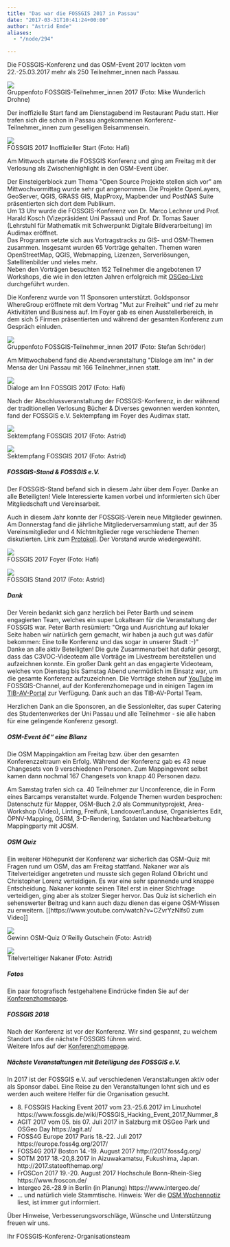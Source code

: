 ```yaml
---
title: "Das war die FOSSGIS 2017 in Passau"
date: "2017-03-31T10:41:24+00:00"
author: "Astrid Emde"
aliases:
  - "/node/294"

---
```


<p>
Die FOSSGIS-Konferenz und das OSM-Event 2017 lockten vom 22.-25.03.2017 mehr als 250 Teilnehmer_innen nach Passau. 
</p>
<p>
<img src="https://www.fossgis.de/w/images/thumb/8/86/FOSSGIS2017_Mike-Wunderlich_Gruppenfoto_DJI_0007.JPG/750px-FOSSGIS2017_Mike-Wunderlich_Gruppenfoto_DJI_0007.JPG">
<br />
Gruppenfoto FOSSGIS-Teilnehmer_innen 2017 (Foto: Mike Wunderlich Drohne)
</p>
<p>
Der inoffizielle Start fand am Dienstagabend im Restaurant Padu statt. Hier trafen sich die schon in Passau angekommenen Konferenz-Teilnehmer_innen zum geselligen Beisammensein.
</p>
<p>
<img src="https://www.fossgis.de/w/images/thumb/8/88/FOSSGIS2017_inoffStart.jpg/450px-FOSSGIS2017_inoffStart.jpg">
<br />
FOSSGIS 2017 Inoffizieller Start (Foto: Hafi)
</p>

<p>
Am Mittwoch startete die FOSSGIS Konferenz und ging am Freitag mit der Verlosung als Zwischenhighlight in den OSM-Event über.
</p>
<p>
Der Einsteigerblock zum Thema "Open Source Projekte stellen sich vor" am Mittwochvormittag wurde sehr gut angenommen. Die Projekte OpenLayers, GeoServer, QGIS, GRASS GIS, MapProxy, Mapbender und PostNAS Suite präsentierten sich dort dem Publikum.<br />
Um 13 Uhr wurde die FOSSGIS-Konferenz von Dr. Marco Lechner und Prof. Harald Kosch (Vizepräsident Uni Passau) und Prof. Dr. Tomas Sauer (Lehrstuhl für Mathematik mit Schwerpunkt Digitale Bildverarbeitung) im Audimax eröffnet.
<br />
Das Programm setzte sich aus Vortragstracks zu GIS- und OSM-Themen zusammen. Insgesamt wurden 65 Vorträge gehalten. Themen waren OpenStreetMap, QGIS, Webmapping, Lizenzen, Serverlösungen, Satellitenbilder und vieles mehr.<br />
Neben den Vorträgen besuchten 152 Teilnehmer die angebotenen 17 Workshops, die wie in den letzten Jahren erfolgreich mit <a href="https://live.osgeo.org/" target="_blank">OSGeo-Live</a> durchgeführt wurden.
</p>
<p>
Die Konferenz wurde von 11 Sponsoren unterstützt. Goldsponsor WhereGroup eröffnete mit dem Vortrag "Mut zur Freiheit" und rief zu mehr Aktivitäten und Business auf. Im Foyer gab es einen Ausstellerbereich, in dem sich 5 Firmen präsentierten und während der gesamten Konferenz zum Gespräch einluden.
</p>
<p>
<img src="https://www.fossgis.de/w/images/thumb/a/a8/IMG_0015_klein.jpg/750px-IMG_0015_klein.jpg">
<br />
Gruppenfoto FOSSGIS-Teilnehmer_innen 2017 (Foto: Stefan Schröder)
</p>

<p>
Am Mittwochabend fand die Abendveranstaltung "Dialoge am Inn" in der Mensa der Uni Passau mit 166 Teilnehmer_innen statt. 
</p>
<p>
<img src="https://www.fossgis.de/w/images/thumb/4/43/FOSSGIS2017_Dialoge_am_Inn.jpg/750px-FOSSGIS2017_Dialoge_am_Inn.jpg">
<br />
Dialoge am Inn FOSSGIS 2017 (Foto: Hafi)
</p>

<p>
Nach der Abschlussveranstaltung der FOSSGIS-Konferenz, in der während der traditionellen Verlosung Bücher & Diverses gewonnen werden konnten, fand der FOSSGIS e.V. Sektempfang im Foyer des Audimax statt.
</p>
<p>
<img src="https://www.fossgis.de/w/images/thumb/6/6f/FOSSGIS2017_Sektempfang.jpg/300px-FOSSGIS2017_Sektempfang.jpg">
<br />
Sektempfang FOSSGIS 2017 (Foto: Astrid)
</p>
<p>
<img src="https://www.fossgis.de/w/images/thumb/3/3e/Tmp_17576-20170324_144715980895662.jpg/300px-Tmp_17576-20170324_144715980895662.jpg">
<br />
Sektempfang FOSSGIS 2017 (Foto: Astrid)
</p>

<p>
<h5>FOSSGIS-Stand & FOSSGIS e.V.</h5>
Der FOSSGIS-Stand befand sich in diesem Jahr über dem Foyer. Danke an alle Beteiligten! Viele Interessierte kamen vorbei und informierten sich über Mitgliedschaft und Vereinsarbeit. 
</p>
<p>
Auch in diesem Jahr konnte der FOSSGIS-Verein neue Mitglieder gewinnen. Am Donnerstag fand die jährliche Mitgliederversammlung statt, auf der 35 Vereinsmitglieder und 4 Nichtmitglieder rege verschiedene Themen diskutierten. Link zum <a href="https://www.fossgis.de/sites/default/files/Protokoll_MV_2017_Passau.pdf">Protokoll</a>. Der Vorstand wurde wiedergewählt.
</p>
<p>
<img src="https://www.fossgis.de/w/images/thumb/8/8c/FOSSGIS2017_Foyer.jpg/450px-FOSSGIS2017_Foyer.jpg">
<br />
FOSSGIS 2017 Foyer (Foto: Hafi)
</p>
<p>
<img src="https://www.fossgis.de/w/images/thumb/f/fd/Fossgis2017_stand.jpg/150px-Fossgis2017_stand.jpg">
<br />
FOSSGIS Stand 2017 (Foto: Astrid)
</p>

<p>
<h5>Dank</h5>
Der Verein bedankt sich ganz herzlich bei Peter Barth und seinem engagierten Team, welches ein super Lokalteam für die Veranstaltung der FOSSGIS war. Peter Barth resümiert: "Orga und Ausrichtung auf lokaler Seite haben wir natürlich gern gemacht, wir haben ja auch gut was dafür bekommen: Eine tolle Konferenz und das sogar in unserer Stadt :-)"<br />
Danke an alle aktiv Beteiligten! Die gute Zusammenarbeit hat dafür gesorgt, dass das C3VOC-Videoteam alle Vorträge im Livestream bereitstellen und aufzeichnen konnte. Ein großer Dank geht an das engagierte Videoteam, welches von Dienstag bis Samstag Abend unermüdlich im Einsatz war, um die gesamte Konferenz aufzuzeichnen. Die Vorträge stehen auf <a href="https://www.fossgis-konferenz.de/2017/videos/" target="_blank">YouTube</a> im FOSSGIS-Channel, auf der Konferenzhomepage und in einigen Tagen im <a href="https://www.tib.eu/en/search/?id=198&tx_tibsearch_search%5Bquery%5D=fossgis+2017&tx_tibsearch_search%5Bsearchspace%5D=tn&tx_tibsearch_search%5Bsrt%5D=rk&tx_tibsearch_search%5Bcnt%5D=20" target="_blank">TIB-AV-Portal</a> zur Verfügung. Dank auch an das TIB-AV-Portal Team.
</p>
<p>
Herzlichen Dank an die Sponsoren, an die Sessionleiter, das super Catering des Studentenwerkes der Uni Passau und alle Teilnehmer - sie alle haben für eine gelingende Konferenz gesorgt.
</p>

<p>
<h5>OSM-Event â€“ eine Bilanz</h5>
Die OSM Mappingaktion am Freitag bzw. über den gesamten Konferenzzeitraum ein Erfolg. Während der Konferenz gab es 43 neue Changesets von 9 verschiedenen Personen. Zum Mappingevent selbst kamen dann nochmal 167 Changesets von knapp 40 Personen dazu. 
</p>
<p>
Am Samstag trafen sich ca. 40 Teilnehmer zur Unconference, die in Form eines Barcamps veranstaltet wurde. Folgende Themen wurden besprochen: Datenschutz für Mapper, OSM-Buch 2.0 als Communityprojekt, Area-Workshop (Video), Linting, Freifunk, Landcover/Landuse, Organisiertes Edit, &Ouml;PNV-Mapping, OSRM, 3-D-Rendering, Satdaten und Nachbearbeitung Mappingparty mit JOSM.
</p>

<p>
<h5>OSM Quiz</h5>
Ein weiterer Höhepunkt der Konferenz war sicherlich das OSM-Quiz mit Fragen rund um OSM, das am Freitag stattfand. Nakaner war als Titelverteidiger angetreten und musste sich gegen Roland Olbricht und Christopher Lorenz verteidigen. Es war eine sehr spannende und knappe Entscheidung. Nakaner konnte seinen Titel erst in einer Stichfrage verteidigen, ging aber als stolzer Sieger hervor. Das Quiz ist sicherlich ein sehenswerter Beitrag und kann auch dazu dienen das eigene OSM-Wissen zu erweitern.
[[https://www.youtube.com/watch?v=CZvrYzNIfs0 zum Video]]
</p>
<p>
<img src="https://www.fossgis.de/w/images/thumb/f/f5/Tmp_17576-20170323_1737511821838734.jpg/450px-Tmp_17576-20170323_1737511821838734.jpg">
<br />
Gewinn OSM-Quiz O'Reilly Gutschein (Foto: Astrid)
</p>
<p>
<img src="https://www.fossgis.de/w/images/thumb/f/f8/Tmp_17576-20170323_173759-1760103024.jpg/150px-Tmp_17576-20170323_173759-1760103024.jpg">
<br />
Titelverteitiger Nakaner (Foto: Astrid)
</p>


<p>
<h5>Fotos</h5>
Ein paar fotografisch festgehaltene Eindrücke finden Sie auf der <a href="https://www.fossgis-konferenz.de/2017/gallery/" target="_blank"> Konferenzhomepage</a>.
</p>
<p>
<h5>FOSSGIS 2018</h5>
Nach der Konferenz ist vor der Konferenz. Wir sind gespannt, zu welchem Standort uns die nächste FOSSGIS führen wird. <br />
Weitere Infos auf der <a href="https://www.fossgis-konferenz.de/2018/" target="_blank">Konferenzhomepage</a>.
</p>

<p>
<h5>Nächste Veranstaltungen mit Beteiligung des FOSSGIS e.V.</h5>
In 2017 ist der FOSSGIS e.V. auf verschiedenen Veranstaltungen aktiv oder als Sponsor dabei. Eine Reise zu den Veranstaltungen lohnt sich und es werden auch weitere Helfer für die Organisation gesucht.
</p>

<ul>
  <li>8. FOSSGIS Hacking Event 2017 vom 23.-25.6.2017 im Linuxhotel https://www.fossgis.de/wiki/FOSSGIS_Hacking_Event_2017_Nummer_8</li>
  <li>AGIT 2017 vom 05. bis 07. Juli 2017 in Salzburg mit OSGeo Park und OSGeo Day https://agit.at/</li>
  <li>FOSS4G Europe 2017 Paris 18.-22. Juli 2017 https://europe.foss4g.org/2017/</li>
  <li>FOSS4G 2017 Boston 14.-19. August 2017 http://2017.foss4g.org/</li>
  <li>SOTM 2017 18.-20,8.2017 in Aizuwakamatsu, Fukushima, Japan. http://2017.stateofthemap.org/</li>
  <li>FrOSCon 2017 19.-20. August 2017 Hochschule Bonn-Rhein-Sieg https://www.froscon.de/</li>
  <li>Intergeo 26.-28.9 in Berlin (in Planung) https://www.intergeo.de/</li>
  <li>... und natürlich viele Stammtische. Hinweis: Wer die <a href="https://blog.openstreetmap.de/" target="_blank">OSM Wochennotiz</a> liest, ist immer gut informiert.
</ul>
</p>
<p>
&Uuml;ber Hinweise, Verbesserungsvorschläge, Wünsche und Unterstützung freuen wir uns.
</p>
Ihr FOSSGIS-Konferenz-Organisationsteam
